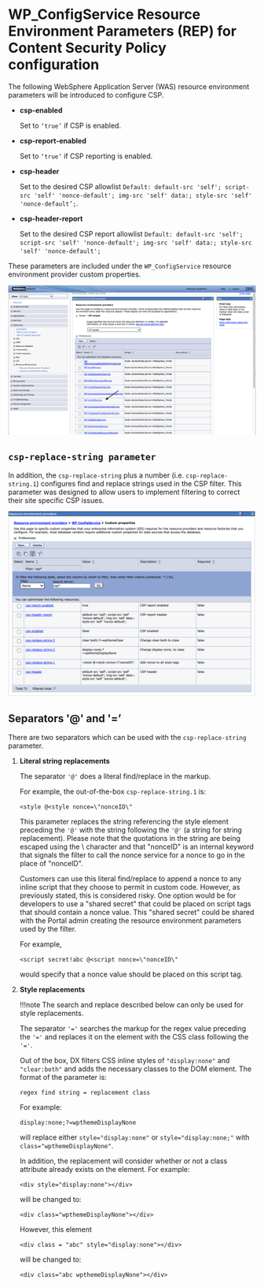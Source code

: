 # WP_ConfigService Resource Environment Parameters (REP) for Content Security Policy configuration

The following WebSphere Application Server (WAS) resource environment parameters will be introduced to configure CSP.

-   **csp-enabled**

    Set to `‘true’` if CSP is enabled.

-   **csp-report-enabled**

    Set to `‘true’` if CSP reporting is enabled.

-   **csp-header**

    Set to the desired CSP allowlist `Default: default-src 'self'; script-src 'self' 'nonce-default'; img-src 'self' data:; style-src 'self' 'nonce-default’;`.

-   **csp-header-report**

    Set to the desired CSP report allowlist `Default: default-src 'self'; script-src 'self' 'nonce-default'; img-src 'self' data:; style-src 'self' 'nonce-default';`


These parameters are included under the `WP_ConfigService` resource environment provider custom properties.

![WP_ConfigService Resource Environment Parameters (REP)](../../../../../../../images/csp-was.png)

## `csp-replace-string parameter`

In addition, the `csp-replace-string` plus a number \(i.e. `csp-replace-string.1`\) configures find and replace strings used in the CSP filter. This parameter was designed to allow users to implement filtering to correct their site specific CSP issues.

![sp-replace-string parameter](../../../../../../../images/csp-reps.png)

## Separators '@' and '=’

There are two separators which can be used with the `csp-replace-string` parameter.

1.  **Literal string replacements**

    The separator `'@'` does a literal find/replace in the markup.

    For example, the out-of-the-box `csp-replace-string.1` is:

    ```
    <style @<style nonce=\"nonceID\"
    ```

    This parameter replaces the string referencing the style element preceding the `'@'` with the string following the `'@'` \(a string for string replacement\). Please note that the quotations in the string are being escaped using the \\ character and that "nonceID" is an internal keyword that signals the filter to call the nonce service for a nonce to go in the place of "nonceID".

    Customers can use this literal find/replace to append a nonce to any inline script that they choose to permit in custom code. However, as previously stated, this is considered risky. One option would be for developers to use a "shared secret" that could be placed on script tags that should contain a nonce value. This "shared secret" could be shared with the Portal admin creating the resource environment parameters used by the filter.

    For example,

    ```
    <script secret!abc @<script nonce=\"nonceID\"
    ```

    would specify that a nonce value should be placed on this script tag.

2.  **Style replacements**

    !!!note
        The search and replace described below can only be used for style replacements.

    The separator `'='` searches the markup for the regex value preceding the `'='` and replaces it on the element with the CSS class following the `'='`.

    Out of the box, DX filters CSS inline styles of `"display:none"` and `"clear:both"` and adds the necessary classes to the DOM element. The format of the parameter is:

    ```
    regex find string = replacement class
    ```

    For example:

    ```
    display:none;?=wpthemeDisplayNone
    ```

    will replace either `style="display:none"` or `style="display:none;"` with `class="wpthemeDisplayNone"`.

    In addition, the replacement will consider whether or not a class attribute already exists on the element. For example:

    ```
    <div style="display:none"></div>
    ```

    will be changed to:

    ```
    <div class="wpthemeDisplayNone"></div>
    ```

    However, this element

    ```
    <div class = "abc" style="display:none"></div>
    ```

    will be changed to:

    ```
    <div class="abc wpthemeDisplayNone"></div>
    ```




